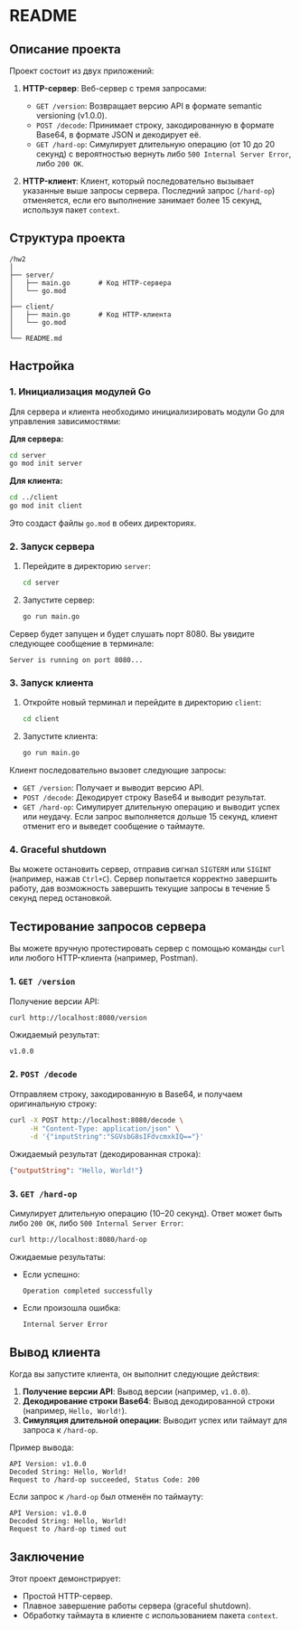 # README

## Описание проекта

Проект состоит из двух приложений:

1. **HTTP-сервер**: Веб-сервер с тремя запросами:
    - `GET /version`: Возвращает версию API в формате semantic versioning (v1.0.0).
    - `POST /decode`: Принимает строку, закодированную в формате Base64, в формате JSON и декодирует её.
    - `GET /hard-op`: Симулирует длительную операцию (от 10 до 20 секунд) с вероятностью вернуть либо `500 Internal Server Error`, либо `200 OK`.

2. **HTTP-клиент**: Клиент, который последовательно вызывает указанные выше запросы сервера. Последний запрос (`/hard-op`) отменяется, если его выполнение занимает более 15 секунд, используя пакет `context`.

## Структура проекта

```
/hw2
│
├── server/
│   ├── main.go       # Код HTTP-сервера
│   └── go.mod       
│
├── client/
│   ├── main.go       # Код HTTP-клиента
│   └── go.mod        
│
└── README.md      
```

## Настройка


### 1. Инициализация модулей Go

Для сервера и клиента необходимо инициализировать модули Go для управления зависимостями:

**Для сервера:**

```bash
cd server
go mod init server
```

**Для клиента:**

```bash
cd ../client
go mod init client
```

Это создаст файлы `go.mod` в обеих директориях.

### 2. Запуск сервера

1. Перейдите в директорию `server`:
   ```bash
   cd server
   ```

2. Запустите сервер:
   ```bash
   go run main.go
   ```

Сервер будет запущен и будет слушать порт 8080. Вы увидите следующее сообщение в терминале:
```
Server is running on port 8080...
```

### 3. Запуск клиента

1. Откройте новый терминал и перейдите в директорию `client`:
   ```bash
   cd client
   ```

2. Запустите клиента:
   ```bash
   go run main.go
   ```

Клиент последовательно вызовет следующие запросы:
- `GET /version`: Получает и выводит версию API.
- `POST /decode`: Декодирует строку Base64 и выводит результат.
- `GET /hard-op`: Симулирует длительную операцию и выводит успех или неудачу. Если запрос выполняется дольше 15 секунд, клиент отменит его и выведет сообщение о таймауте.

### 4. Graceful shutdown

Вы можете остановить сервер, отправив сигнал `SIGTERM` или `SIGINT` (например, нажав `Ctrl+C`). Сервер попытается корректно завершить работу, дав возможность завершить текущие запросы в течение 5 секунд перед остановкой.

## Тестирование запросов сервера

Вы можете вручную протестировать сервер с помощью команды `curl` или любого HTTP-клиента (например, Postman).

### 1. `GET /version`

Получение версии API:

```bash
curl http://localhost:8080/version
```

Ожидаемый результат:
```
v1.0.0
```

### 2. `POST /decode`

Отправляем строку, закодированную в Base64, и получаем оригинальную строку:

```bash
curl -X POST http://localhost:8080/decode \
     -H "Content-Type: application/json" \
     -d '{"inputString":"SGVsbG8sIFdvcmxkIQ=="}'
```

Ожидаемый результат (декодированная строка):
```json
{"outputString": "Hello, World!"}
```

### 3. `GET /hard-op`

Симулирует длительную операцию (10–20 секунд). Ответ может быть либо `200 OK`, либо `500 Internal Server Error`:

```bash
curl http://localhost:8080/hard-op
```

Ожидаемые результаты:
- Если успешно:
  ```
  Operation completed successfully
  ```
- Если произошла ошибка:
  ```
  Internal Server Error
  ```

## Вывод клиента

Когда вы запустите клиента, он выполнит следующие действия:

1. **Получение версии API**: Вывод версии (например, `v1.0.0`).
2. **Декодирование строки Base64**: Вывод декодированной строки (например, `Hello, World!`).
3. **Симуляция длительной операции**: Выводит успех или таймаут для запроса к `/hard-op`.

Пример вывода:
```
API Version: v1.0.0
Decoded String: Hello, World!
Request to /hard-op succeeded, Status Code: 200
```

Если запрос к `/hard-op` был отменён по таймауту:
```
API Version: v1.0.0
Decoded String: Hello, World!
Request to /hard-op timed out
```

## Заключение

Этот проект демонстрирует:
- Простой HTTP-сервер.
- Плавное завершение работы сервера (graceful shutdown).
- Обработку таймаута в клиенте с использованием пакета `context`.
